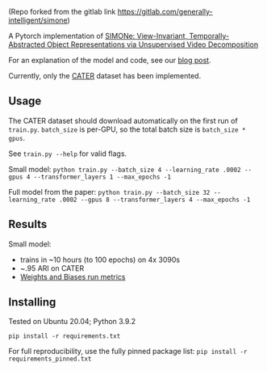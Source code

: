 (Repo forked from the gitlab link https://gitlab.com/generally-intelligent/simone)


A Pytorch implementation of [SIMONe: View-Invariant, Temporally-Abstracted Object Representations via Unsupervised Video Decomposition](https://deepmind.com/research/publications/2021/SIMONe-View-Invariant-Temporally-Abstracted-Object-Representations-via-Unsupervised-Video-Decomposition)

For an explanation of the model and code, see our [blog post](https://generallyintelligent.ai/open-source/2022-04-14-simone/).

Currently, only the [CATER](https://github.com/deepmind/multi_object_datasets) dataset has been implemented.

## Usage

The CATER dataset should download automatically on the first run of `train.py`. `batch_size` is per-GPU, so the total batch size is `batch_size * gpus`.

See `train.py --help` for valid flags.

Small model:
`python train.py --batch_size 4 --learning_rate .0002 --gpus 4 --transformer_layers 1 --max_epochs -1`

Full model from the paper:
`python train.py --batch_size 32 --learning_rate .0002 --gpus 8 --transformer_layers 4 --max_epochs -1`

## Results

Small model:
- trains in ~10 hours (to 100 epochs) on 4x 3090s
- ~.95 ARI on CATER
- [Weights and Biases run metrics](https://wandb.ai/sourceress/simone_public/runs/qataicib?workspace=user-zplizzi)

## Installing

Tested on Ubuntu 20.04; Python 3.9.2

`pip install -r requirements.txt`

For full reproducibility, use the fully pinned package list:
`pip install -r requirements_pinned.txt`
